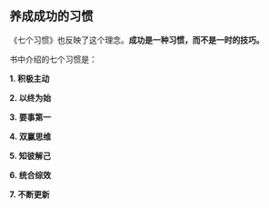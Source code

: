 ## 养成成功的习惯

《七个习惯》也反映了这个理念。**成功是一种习惯，而不是一时的技巧。**

书中介绍的七个习惯是：

**1. 积极主动**

**2. 以终为始**

**3. 要事第一**

**4. 双赢思维**

**5. 知彼解己**

**6. 统合综效**

**7. 不断更新**

